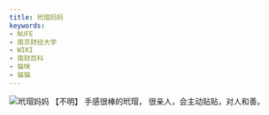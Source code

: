 ```yaml
---
title: 玳瑁妈妈
keywords:
- NUFE
- 南京财经大学
- WIKI
- 南财百科
- 猫咪
- 猫猫
---
```

![玳瑁妈妈](/mao/玳瑁妈妈.jpg)
【不明】
手感很棒的玳瑁，
很亲人，会主动贴贴，对人和善。
